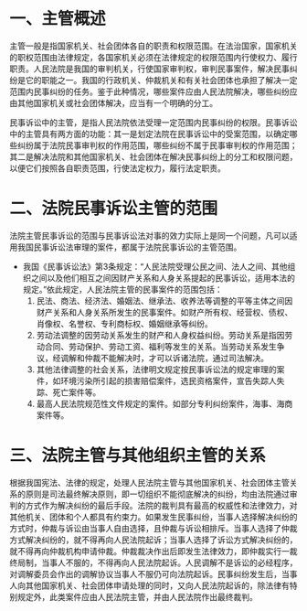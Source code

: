 # 一、主管概述
主管一般是指国家机关、社会团体各自的职责和权限范围。在法治国家，国家机关的职权范围由法律规定，各国家机关必须在法律规定的权限范围内行使权力、履行职责。人民法院是我国的审判机关，行使国家审判权，审判民事案件，解决民事纠纷是它的职能之一。我国的行政机关、仲裁机关和有关社会团体也承担了解决一定范围内民事纠纷的任务。鉴于此种情况，哪些案件应由人民法院解决，哪些纠纷应由其他国家机关或社会团体解决，应当有一个明确的分工。

民事诉讼中的主管，是指人民法院依法受理一定范围内民事纠纷的权限。民事诉讼中的主管具有两方面的功能：其一是划定法院在民事诉讼中的受案范围，以确定哪些纠纷属于法院民事审判权的作用范围，哪些纠纷不属于民事审判权的作用范围；其二是解决法院和其他国家机关、社会团体在解决民事纠纷上的分工和权限问题，以便它们按照各自职责范围，行使法定权力，履行法定职责。
# 二、法院民事诉讼主管的范围
法院主管民事诉讼的范围与民事诉讼法对事的效力实际上是同一个问题，凡可以适用我国民事诉讼法审理的案件，都属于法院民事诉讼的主管范围。

- 我国《民事诉讼法》第3条规定：“人民法院受理公民之间、法人之间、其他组织之间以及他们相互之间因财产关系和人身关系提起的民事诉讼，适用本法的规定。”依此规定，人民法院主管的民事案件的范围包括：
	1. 民法、商法、经济法、婚姻法、继承法、收养法等调整的平等主体之间因财产关系和人身关系所发生的民事案件。如财产所有权、经营权、债权、肖像权、名誉权、专利商标权、婚姻继承等纠纷。
	2. 劳动法调整的因劳动关系发生的财产和人身权益纠纷。劳动关系是指因劳动合同、劳动保护、劳动工资、福利等发生的关系。当劳动关系发生争议，经调解和仲裁不能解决时，才可以诉诸法院，通过司法解决。
	3. 其他法律调整的社会关系，法律明文规定按民事诉讼法的规定审理的案件，如环境污染所引起的损害赔偿案件，选民资格案件，宣告失踪人失踪、死亡案件等。
	4. 最高人民法院规范性文件规定的案件。如部分专利纠纷案件，海事、海商案件等。
# 三、法院主管与其他组织主管的关系
根据我国宪法、法律的规定，处理人民法院主管与其他国家机关、社会团体主管关系的原则是司法最终解决原则，即一切组织不能彻底解决的纠纷，均由法院通过审判的方式作为解决纠纷的最后手段。法院的裁判具有最高的权威性和法律效力，对其他机关、团体和个人都具有约束力。如果发生民事纠纷，当事人选择解决纠纷的方式时，仲裁与诉讼由当事人自由选择，且仲裁与诉讼相排斥。当事人选择了仲裁方式解决纠纷的，就不得再向人民法院起诉；当事人选择了诉讼方式解决纠纷的，就不得再向仲裁机构申请仲裁。仲裁裁决作出后即发生法律效力，即仲裁实行一裁终局制，当事人不服的，不得再向人民法院起诉。人民调解不是诉讼的必经程序，对调解委员会作出的调解协议当事人不服仍可向法院起诉。民事纠纷发生后，当事人向其他国家机关、社会团体申请处理的同时，又向人民法院起诉的，除法律有特别规定外，此类案件应由人民法院主管，并由人民法院作出最终裁判。